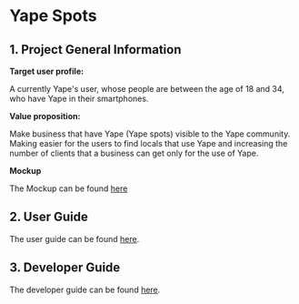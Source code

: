 # Yape Spots

## 1. Project General Information
**Target user profile:**

A currently Yape's user, whose people are between the age of 18 and 34, who have Yape in their smartphones.

**Value proposition:**

Make business that have Yape (Yape spots) visible to the Yape community. Making easier for the users to find locals that use Yape and increasing the number of clients that a business can get only for the use of Yape.

**Mockup**

The Mockup can be found [here](https://projects.invisionapp.com/prototype/main-Activity-cjuq7glmm003dh001vjrrcyj3/play/7c7e3056)

## 2. User Guide

The user guide can be found [here](/documentation/user_guide/user_guide.md).

## 3. Developer Guide

The developer guide can be found [here](/documentation/developer_guide/developer_guide.md).
